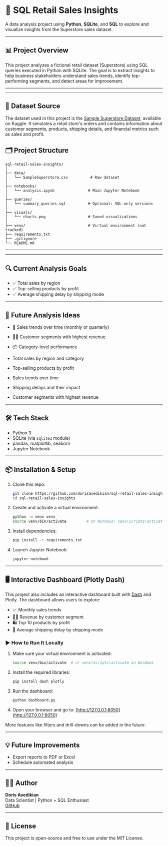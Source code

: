 # 🧪 SQL Retail Sales Insights

A data analysis project using **Python**, **SQLite**, and **SQL** to explore and visualize insights from the Superstore sales dataset.

---

## 📊 Project Overview

This project analyzes a fictional retail dataset (Superstore) using SQL queries executed in Python with SQLite. The goal is to extract insights to help business stakeholders understand sales trends, identify top-performing segments, and detect areas for improvement.

---


---

## 📁 Dataset Source

The dataset used in this project is the [Sample Superstore Dataset](https://www.kaggle.com/datasets/vivek468/superstore-dataset-final), available on Kaggle. It simulates a retail store's orders and contains information about customer segments, products, shipping details, and financial metrics such as sales and profit.

## 🗂️ Project Structure

```
sql-retail-sales-insights/
│
├── data/
│   └── SampleSuperstore.csv          # Raw dataset
│
├── notebooks/
│   └── analysis.ipynb               # Main Jupyter Notebook
│
├── queries/
│   └── summary_queries.sql          # Optional: SQL-only versions
│
├── visuals/
│   └── charts.png                   # Saved visualizations
│
├── venv/                            # Virtual environment (not tracked)
├── requirements.txt
├── .gitignore
└── README.md
```

---


---

## 🔍 Current Analysis Goals

- ✅ Total sales by region
- ✅ Top-selling products by profit
- ✅ Average shipping delay by shipping mode

---

## 📌 Future Analysis Ideas

- 📅 Sales trends over time (monthly or quarterly)
- 🧑‍💼 Customer segments with highest revenue
- 📦 Category-level performance


- Total sales by region and category
- Top-selling products by profit
- Sales trends over time
- Shipping delays and their impact
- Customer segments with highest revenue

---

## 🛠️ Tech Stack

- Python 3
- SQLite (via `sqlite3` module)
- pandas, matplotlib, seaborn
- Jupyter Notebook

---

## 📦 Installation & Setup

1. Clone this repo:
   ```bash
   git clone https://github.com/dorisavedikian/sql-retail-sales-insights.git
   cd sql-retail-sales-insights
   ```

2. Create and activate a virtual environment:
   ```bash
   python -m venv venv
   source venv/bin/activate         # On Windows: venv\Scripts\activate
   ```

3. Install dependencies:
   ```bash
   pip install -r requirements.txt
   ```

4. Launch Jupyter Notebook:
   ```bash
   jupyter notebook
   ```

---

## 🖥️ Interactive Dashboard (Plotly Dash)

This project also includes an interactive dashboard built with [Dash](https://dash.plotly.com/) and Plotly. The dashboard allows users to explore:

- 📈 Monthly sales trends
- 🧑‍💼 Revenue by customer segment
- 🛍️ Top 10 products by profit
- 🚚 Average shipping delay by shipping mode

### ▶️ How to Run It Locally

1. Make sure your virtual environment is activated:
   ```bash
   source venv/bin/activate  # or venv\Scripts\activate on Windows
   ```

2. Install the required libraries:
   ```bash
   pip install dash plotly
   ```

3. Run the dashboard:
   ```bash
   python dashboard.py
   ```

4. Open your browser and go to:
   [http://127.0.0.1:8050](http://127.0.0.1:8050)

More features like filters and drill-downs can be added in the future.

---

## 💡 Future Improvements

- Export reports to PDF or Excel
- Schedule automated analysis

---

## 🧑‍💻 Author

**Doris Avedikian**  
Data Scientist | Python + SQL Enthusiast  
[GitHub](https://github.com/dorisavedikian)

---

## 📄 License

This project is open-source and free to use under the MIT License.
